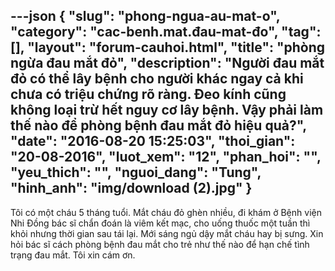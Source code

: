 ---json
{
    "slug": "phong-ngua-au-mat-o",
    "category": "cac-benh.mat.đau-mat-đo",
    "tag": [],
    "layout": "forum-cauhoi.html",
    "title": "phòng ngừa đau mắt đỏ",
    "description": "Người đau mắt đỏ có thể lây bệnh cho người khác ngay cả khi chưa có triệu chứng rõ ràng. Đeo kính cũng không loại trừ hết nguy cơ lây bệnh. Vậy phải làm thế nào để phòng bệnh đau mắt đỏ hiệu quả?",
    "date": "2016-08-20 15:25:03",
    "thoi_gian": "20-08-2016",
    "luot_xem": "12",
    "phan_hoi": "",
    "yeu_thich": "",
    "nguoi_dang": "Tung",
    "hinh_anh": "img/download (2).jpg"
}
---
Tôi có một cháu 5 tháng tuổi. Mắt cháu đỏ ghèn nhiều, đi khám ở Bệnh viện Nhi Đồng bác sĩ chẩn đoán là viêm kết mạc, cho uống thuốc một tuần thì khỏi nhưng thời gian sau tái lại. Mới sáng ngủ dậy mắt cháu hay bị sưng. Xin hỏi bác sĩ cách phòng bệnh đau mắt cho trẻ như thế nào để hạn chế tình trạng đau mắt. Tôi xin cám ơn.